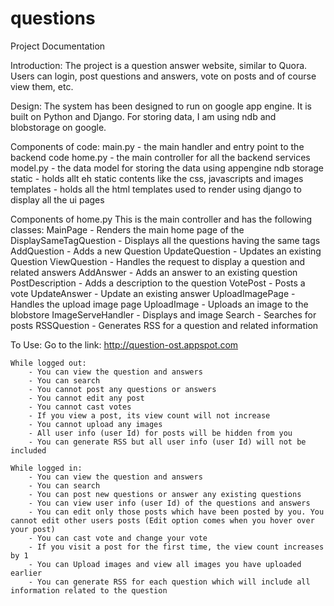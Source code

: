 questions
=========
Project Documentation

Introduction:
	The project is a question answer website, similar to Quora. Users can login, post questions and answers, vote on posts and of course view them, etc.

Design:
	The system has been designed to run on google app engine. It is built on Python and Django. For storing data, I am using ndb and blobstorage on google.

Components of code:
	main.py - the main handler and entry point to the backend code
	home.py - the main controller for all the backend services
	model.py - the data model for storing the data using appengine ndb storage
	static - holds allt eh static contents like the css, javascripts and images
	templates - holds all the html templates used to render using django to display all the ui pages

Components of home.py
	This is the main controller and has the following classes:
	MainPage - Renders the main home page of the 
	DisplaySameTagQuestion - Displays all the questions having the same tags
	AddQuestion - Adds a new Question
	UpdateQuestion - Updates an existing Question
	ViewQuestion - Handles the request to display a question and related answers
	AddAnswer - Adds an answer to an existing question
	PostDescription - Adds a description to the question
	VotePost - Posts a vote
	UpdateAnswer - Update an existing answer
	UploadImagePage - Handles the upload image page
	UploadImage - Uploads an image to the blobstore
	ImageServeHandler - Displays and image
	Search - Searches for posts
	RSSQuestion - Generates RSS for a question and related information

To Use:
	Go to the link:
		http://question-ost.appspot.com

	While logged out:
		- You can view the question and answers
		- You can search
		- You cannot post any questions or answers
		- You cannot edit any post
		- You cannot cast votes
		- If you view a post, its view count will not increase
		- You cannot upload any images
		- All user info (user Id) for posts will be hidden from you
		- You can generate RSS but all user info (user Id) will not be included

	While logged in:
		- You can view the question and answers
		- You can search
		- You can post new questions or answer any existing questions
		- You can view user info (user Id) of the questions and answers
		- You can edit only those posts which have been posted by you. You cannot edit other users posts (Edit option comes when you hover over your post)
		- You can cast vote and change your vote
		- If you visit a post for the first time, the view count increases by 1
		- You can Upload images and view all images you have uploaded earlier
		- You can generate RSS for each question which will include all information related to the question
